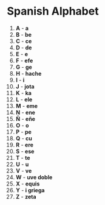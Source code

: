 # Spanish Alphabet

1. **A** - **a**
2. **B** - **be**
3. **C** - **ce**
4. **D** - **de**
5. **E** - **e**
6. **F** - **efe**
7. **G** - **ge**
8. **H** - **hache**
9. **I** - **i**
10. **J** - **jota**
11. **K** - **ka**
12. **L** - **ele**
13. **M** - **eme**
14. **N** - **ene**
15. **Ñ** - **eñe**
16. **O** - **o**
17. **P** - **pe**
18. **Q** - **cu**
19. **R** - **ere**
20. **S** - **ese**
21. **T** - **te**
22. **U** - **u**
23. **V** - **ve**
24. **W** - **uve doble**
25. **X** - **equis**
26. **Y** - **i griega**
27. **Z** - **zeta**
